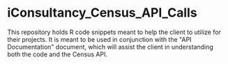 # iConsultancy_Census_API_Calls
This repository holds R code snippets meant to help the client to utilize for their projects. It is meant to be used in conjunction with the "API Documentation" document, which will assist the client in understanding both the code and the Census API.

